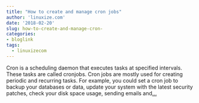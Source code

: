 ```yaml
---
title: "How to create and manage cron jobs"
author: 'linuxize.com'
date: '2018-02-20'
slug: how-to-create-and-manage-cron-
categories:
- bloglink
tags:
  - linuxizecom
---
```


Cron is a scheduling daemon that executes tasks at specified intervals. These tasks are called cronjobs. Cron jobs are mostly used for creating periodic and recurring tasks. For example, you could set a cron job to backup your databases or data, update your system with the latest security patches, check your disk space usage, sending emails and[... <i class="fas fa-external-link-alt"></i>](https://linuxize.com/post/how-to-create-and-manage-cron-jobs/)

